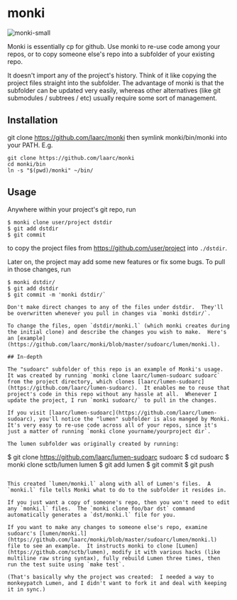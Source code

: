# monki

![monki-small](https://cloud.githubusercontent.com/assets/13237912/10610877/89f806f2-76fe-11e5-8927-9c34f10411a7.png)


Monki is essentially cp for github.  Use monki to re-use code among your repos, or to copy someone else's repo into a subfolder of your existing repo.

It doesn't import any of the project's history.   Think of it like copying the project files straight into the subfolder.  The advantage of monki is that the subfolder can be updated very easily, whereas other alternatives (like git submodules / subtrees / etc) usually require some sort of management.

## Installation

git clone https://github.com/laarc/monki then symlink monki/bin/monki into your PATH.  E.g. 

```
git clone https://github.com/laarc/monki
cd monki/bin
ln -s "$(pwd)/monki" ~/bin/
```

## Usage

Anywhere within your project's git repo, run 

```
$ monki clone user/project dstdir
$ git add dstdir
$ git commit
```

to copy the project files from https://github.com/user/project into `./dstdir`.

Later on, the project may add some new features or fix some bugs.  To pull in those changes, run

```
$ monki dstdir/
$ git add dstdir
$ git commit -m 'monki dstdir/`

Don't make direct changes to any of the files under dstdir.  They'll be overwritten whenever you pull in changes via `monki dstdir/`.

To change the files, open `dstdir/monki.l` (which monki creates during the initial clone) and describe the changes you wish to make.  Here's an [example](https://github.com/laarc/monki/blob/master/sudoarc/lumen/monki.l).

## In-depth

The "sudoarc" subfolder of this repo is an example of Monki's usage.  It was created by running `monki clone laarc/lumen-sudoarc sudoarc` from the project directory, which clones [laarc/lumen-sudoarc](https://github.com/laarc/lumen-sudoarc).  It enables me to reuse that project's code in this repo without any hassle at all.  Whenever I update the project, I run `monki sudoarc/` to pull in the changes.

If you visit [laarc/lumen-sudoarc](https://github.com/laarc/lumen-sudoarc), you'll notice the "lumen" subfolder is also manged by Monki.  It's very easy to re-use code across all of your repos, since it's just a matter of running `monki clone yourname/yourproject dir`.

The lumen subfolder was originally created by running:

```
$ git clone https://github.com/laarc/lumen-sudoarc sudoarc
$ cd sudoarc
$ monki clone sctb/lumen lumen
$ git add lumen
$ git commit
$ git push
```

This created `lumen/monki.l` along with all of Lumen's files.  A `monki.l` file tells Monki what to do to the subfolder it resides in.

If you just want a copy of someone's repo, then you won't need to edit any `monki.l` files.  The `monki clone foo/bar dst` command automatically generates a `dst/monki.l` file for you.

If you want to make any changes to someone else's repo, examine sudoarc's [lumen/monki.l](https://github.com/laarc/monki/blob/master/sudoarc/lumen/monki.l) file to see an example.  It instructs monki to clone [Lumen](https://github.com/sctb/lumen), modify it with various hacks (like multiline raw string syntax), fully rebuild Lumen three times, then run the test suite using `make test`.

(That's basically why the project was created:  I needed a way to monkeypatch Lumen, and I didn't want to fork it and deal with keeping it in sync.)



